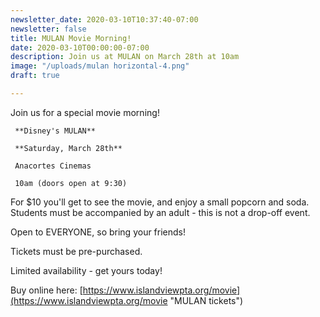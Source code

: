 ```yaml
---
newsletter_date: 2020-03-10T10:37:40-07:00
newsletter: false
title: MULAN Movie Morning!
date: 2020-03-10T00:00:00-07:00
description: Join us at MULAN on March 28th at 10am
image: "/uploads/mulan horizontal-4.png"
draft: true

---
```

Join us for a special movie morning!

     **Disney's MULAN**

     **Saturday, March 28th**

     Anacortes Cinemas

     10am (doors open at 9:30)

For $10 you'll get to see the movie, and enjoy a small popcorn and soda.  Students must be accompanied by an adult - this is not a drop-off event.

Open to EVERYONE, so bring your friends!

Tickets must be pre-purchased.

Limited availability - get yours today!

Buy online here:  [https://www.islandviewpta.org/movie](https://www.islandviewpta.org/movie "MULAN tickets")